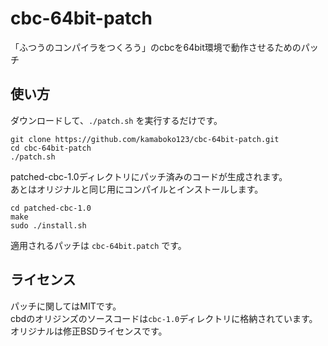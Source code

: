 # cbc-64bit-patch
「ふつうのコンパイラをつくろう」のcbcを64bit環境で動作させるためのパッチ

## 使い方
ダウンロードして、`./patch.sh` を実行するだけです。

```
git clone https://github.com/kamaboko123/cbc-64bit-patch.git
cd cbc-64bit-patch
./patch.sh
```

patched-cbc-1.0ディレクトリにパッチ済みのコードが生成されます。  
あとはオリジナルと同じ用にコンパイルとインストールします。

```
cd patched-cbc-1.0
make
sudo ./install.sh
```

適用されるパッチは `cbc-64bit.patch` です。

## ライセンス
パッチに関してはMITです。  
cbdのオリジンズのソースコードは`cbc-1.0`ディレクトリに格納されています。  
オリジナルは修正BSDライセンスです。


